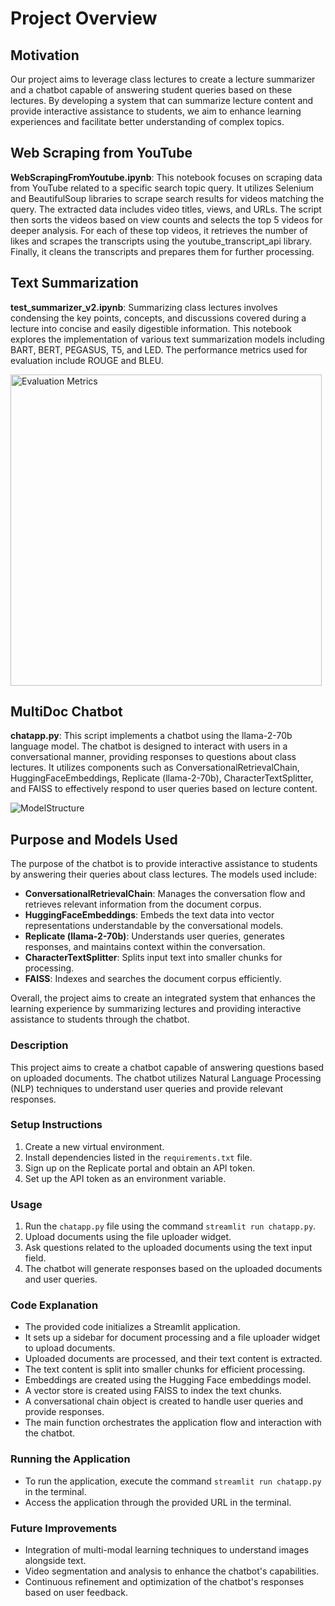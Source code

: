 # Project Overview

## Motivation
Our project aims to leverage class lectures to create a lecture summarizer and a chatbot capable of answering student queries based on these lectures. By developing a system that can summarize lecture content and provide interactive assistance to students, we aim to enhance learning experiences and facilitate better understanding of complex topics.

## Web Scraping from YouTube
**WebScrapingFromYoutube.ipynb**: This notebook focuses on scraping data from YouTube related to a specific search topic query. It utilizes Selenium and BeautifulSoup libraries to scrape search results for videos matching the query. The extracted data includes video titles, views, and URLs. The script then sorts the videos based on view counts and selects the top 5 videos for deeper analysis. For each of these top videos, it retrieves the number of likes and scrapes the transcripts using the youtube_transcript_api library. Finally, it cleans the transcripts and prepares them for further processing.

## Text Summarization
**test_summarizer_v2.ipynb**: Summarizing class lectures involves condensing the key points, concepts, and discussions covered during a lecture into concise and easily digestible information. This notebook explores the implementation of various text summarization models including BART, BERT, PEGASUS, T5, and LED. The performance metrics used for evaluation include ROUGE and BLEU.

<img width="498" alt="Evaluation Metrics" src="https://github.com/BhargavN02/NLP-Based-Teaching-Assistant/assets/72100583/5289d4e5-d708-4608-a29a-5183808c078d">

## MultiDoc Chatbot

**chatapp.py**: This script implements a chatbot using the llama-2-70b language model. The chatbot is designed to interact with users in a conversational manner, providing responses to questions about class lectures. It utilizes components such as ConversationalRetrievalChain, HuggingFaceEmbeddings, Replicate (llama-2-70b), CharacterTextSplitter, and FAISS to effectively respond to user queries based on lecture content.

![ModelStructure](https://github.com/BhargavN02/NLP-Based-Teaching-Assistant/assets/28643880/f7103a0b-208b-404e-adb1-557c3bbedac6)


## Purpose and Models Used
The purpose of the chatbot is to provide interactive assistance to students by answering their queries about class lectures. The models used include:
- **ConversationalRetrievalChain**: Manages the conversation flow and retrieves relevant information from the document corpus.
- **HuggingFaceEmbeddings**: Embeds the text data into vector representations understandable by the conversational models.
- **Replicate (llama-2-70b)**: Understands user queries, generates responses, and maintains context within the conversation.
- **CharacterTextSplitter**: Splits input text into smaller chunks for processing.
- **FAISS**: Indexes and searches the document corpus efficiently.

Overall, the project aims to create an integrated system that enhances the learning experience by summarizing lectures and providing interactive assistance to students through the chatbot.

### Description
This project aims to create a chatbot capable of answering questions based on uploaded documents. The chatbot utilizes Natural Language Processing (NLP) techniques to understand user queries and provide relevant responses.

### Setup Instructions
1. Create a new virtual environment.
2. Install dependencies listed in the `requirements.txt` file.
3. Sign up on the Replicate portal and obtain an API token.
4. Set up the API token as an environment variable.

### Usage
1. Run the `chatapp.py` file using the command `streamlit run chatapp.py`.
2. Upload documents using the file uploader widget.
3. Ask questions related to the uploaded documents using the text input field.
4. The chatbot will generate responses based on the uploaded documents and user queries.

### Code Explanation
- The provided code initializes a Streamlit application.
- It sets up a sidebar for document processing and a file uploader widget to upload documents.
- Uploaded documents are processed, and their text content is extracted.
- The text content is split into smaller chunks for efficient processing.
- Embeddings are created using the Hugging Face embeddings model.
- A vector store is created using FAISS to index the text chunks.
- A conversational chain object is created to handle user queries and provide responses.
- The main function orchestrates the application flow and interaction with the chatbot.

### Running the Application
- To run the application, execute the command `streamlit run chatapp.py` in the terminal.
- Access the application through the provided URL in the terminal.

### Future Improvements
- Integration of multi-modal learning techniques to understand images alongside text.
- Video segmentation and analysis to enhance the chatbot's capabilities.
- Continuous refinement and optimization of the chatbot's responses based on user feedback.
